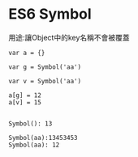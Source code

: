 # ES6 Symbol

用途:讓Object中的key名稱不會被覆蓋
```
var a = {}

var g = Symbol('aa')

var v = Symbol('aa')

a[g] = 12
a[v] = 15


Symbol(): 13

Symbol(aa):13453453
Symbol(aa): 12
```